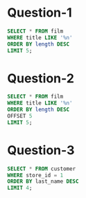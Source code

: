 # Question-1
```SQL
SELECT * FROM film
WHERE title LIKE '%n'
ORDER BY length DESC
LIMIT 5;
```
# Question-2
```SQL
SELECT * FROM film
WHERE title LIKE '%n'
ORDER BY length DESC
OFFSET 5
LIMIT 5;
```
# Question-3
```SQL
SELECT * FROM customer
WHERE store_id = 1
ORDER BY last_name DESC
LIMIT 4;
```
